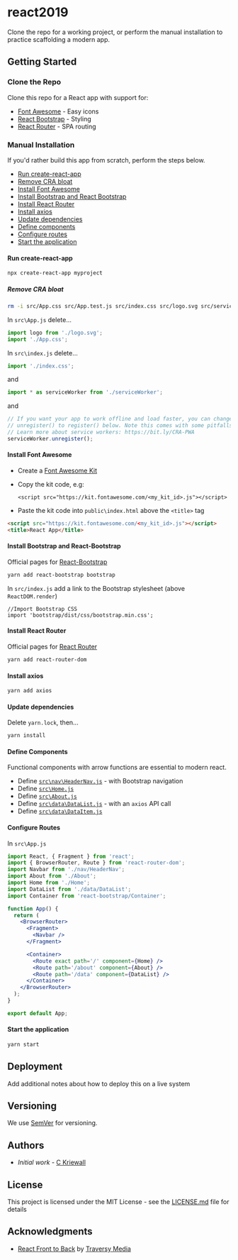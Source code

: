 # react2019

Clone the repo for a working project, or perform the manual installation to practice scaffolding a modern app.

## Getting Started

### Clone the Repo

Clone this repo for a React app with support for:

- [Font Awesome](https://fontawesome.com) - Easy icons
- [React Bootstrap](https://react-bootstrap.github.io/) - Styling
- [React Router](https://reacttraining.com/react-router/) - SPA routing

### Manual Installation

If you'd rather build this app from scratch, perform the steps below.

- [Run create-react-app](#run-create-react-app)
- [Remove CRA bloat](#remove-cra-bloat)
- [Install Font Awesome](#install-font-awesome)
- [Install Bootstrap and React Bootstrap](#install-bootstrap-and-react-bootstrap)
- [Install React Router](#install-react-router)
- [Install axios](#install-axios)
- [Update dependencies](#update-dependencies)
- [Define components](#define-components)
- [Configure routes](#configure-routes)
- [Start the application](#start-the-application)

#### Run create-react-app

```bash
npx create-react-app myproject
```

##### Remove CRA bloat

```bash
rm -i src/App.css src/App.test.js src/index.css src/logo.svg src/serviceworker.js
```

In `src\App.js` delete...

```javascript
import logo from './logo.svg';
import './App.css';
```

In `src\index.js` delete...

```javascript
import './index.css';
```

and

```javascript
import * as serviceWorker from './serviceWorker';
```

and

```javascript
// If you want your app to work offline and load faster, you can change
// unregister() to register() below. Note this comes with some pitfalls.
// Learn more about service workers: https://bit.ly/CRA-PWA
serviceWorker.unregister();
```

#### Install Font Awesome

- Create a [Font Awesome Kit](https://fontawesome.com/start)
- Copy the kit code, e.g:

  `<script src="https://kit.fontawesome.com/<my_kit_id>.js"></script>`

- Paste the kit code into `public\index.html` above the `<title>` tag

```html
<script src="https://kit.fontawesome.com/<my_kit_id>.js"></script>
<title>React App</title>
```

#### Install Bootstrap and React-Bootstrap

Official pages for [React-Bootstrap](<(https://react-bootstrap.github.io/)>)

```bash
yarn add react-bootstrap bootstrap
```

In `src/index.js` add a link to the Bootstrap stylesheet (above `ReactDOM.render`)

```
//Import Bootstrap CSS
import 'bootstrap/dist/css/bootstrap.min.css';
```

#### Install React Router

Official pages for [React Router](https://reacttraining.com/react-router/web/guides/quick-start)

```bash
yarn add react-router-dom
```

#### Install axios

```bash
yarn add axios
```

#### Update dependencies

Delete `yarn.lock`, then...

```bash
yarn install
```

#### Define Components

Functional components with arrow functions are essential to modern react.

- Define [`src\nav\HeaderNav.js`](https://github.com/ckriewall/react2019/blob/master/src/nav/HeaderNav.js) - with Bootstrap navigation
- Define [`src\Home.js`](https://github.com/ckriewall/react2019/blob/master/src/Home.js)
- Define [`src\About.js`](https://github.com/ckriewall/react2019/blob/master/src/About.js)
- Define [`src\data\DataList.js`](https://github.com/ckriewall/react2019/blob/master/src/data/DataList.js) - with an `axios` API call
- Define [`src\data\DataItem.js`](https://github.com/ckriewall/react2019/blob/master/src/data/DataItem.js)

#### Configure Routes

In `src\App.js`

```jsx
import React, { Fragment } from 'react';
import { BrowserRouter, Route } from 'react-router-dom';
import Navbar from './nav/HeaderNav';
import About from './About';
import Home from './Home';
import DataList from './data/DataList';
import Container from 'react-bootstrap/Container';

function App() {
  return (
    <BrowserRouter>
      <Fragment>
        <Navbar />
      </Fragment>

      <Container>
        <Route exact path='/' component={Home} />
        <Route path='/about' component={About} />
        <Route path='/data' component={DataList} />
      </Container>
    </BrowserRouter>
  );
}

export default App;
```

#### Start the application

```bash
yarn start
```

## Deployment

Add additional notes about how to deploy this on a live system

## Versioning

We use [SemVer](http://semver.org/) for versioning.

## Authors

- _Initial work_ - [C Kriewall](https://github.com/ckriewall)

## License

This project is licensed under the MIT License - see the [LICENSE.md](LICENSE.md) file for details

## Acknowledgments

- [React Front to Back](https://www.udemy.com/modern-react-front-to-back/) by [Traversy Media](https://www.traversymedia.com/)

